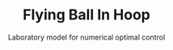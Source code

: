 ---
layout: page
title: Flying Ball In Hoop
subtitle:  Laboratory model for numerical optimal control
---